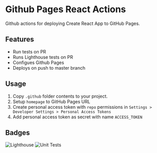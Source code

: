 # Github Pages React Actions
Github actions for deploying Create React App to GitHub Pages.

## Features
* Run tests on PR
* Runs Lighthouse tests on PR
* Configues Github Pages
* Deploys on push to master branch

## Usage
1. Copy `.github` folder contents to your project.
1. Setup `homepage` to GitHub Pages URL
1. Create personal access token with `repo` permissions in `Settings > Developer Settings > Personal Access Tokens`
1. Add personal access token as secret with name  `ACCESS_TOKEN`

## Badges

![Lighthouse](https://github.com/briansunter/github-pages-react-actions/workflows/Lighthouse/badge.svg)
![Unit Tests](https://github.com/briansunter/github-pages-react-actions/workflows/Run%20npm%20tests%20on%20PR/badge.svg)
